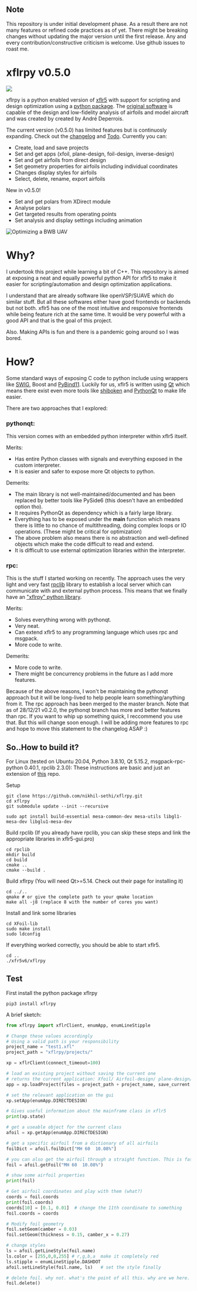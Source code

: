## Note
This repository is under initial development phase. As a result there are not many features or refined code practices as of yet. There might be breaking changes without updating the major version until the first release. Any and every contribution/constructive criticism is welcome. Use github issues to roast me.

# xflrpy v0.5.0
![](https://github.com/nikhil-sethi/xflrpy/blob/master/xflr5v6/resources/images/xp_github.jpeg)

xflrpy is a python enabled version of [xflr5](http://www.xflr5.tech/xflr5.htm) with support for scripting and design optimization using a [python package](https://pypi.org/project/xflrpy/). The [original software](https://sourceforge.net/projects/xflr5/) is capable of the design and low-fidelity analysis of airfoils and model aircraft and was created by created by André Deperrois.

The current version (v0.5.0) has limited features but is continuosly expanding. Check out the [changelog](https://github.com/nikhil-sethi/xflrpy/blob/master/CHANGELOG.md) and [Todo](https://github.com/nikhil-sethi/xflrpy/blob/master/TODO.md). Currently you can:
- Create, load and save projects
- Set and get apps (xfoil, plane-design, foil-design, inverse-design)
- Set and get airfoils from direct design
- Set geometry properties for airfoils including individual coordinates
- Changes display styles for airfoils
- Select, delete, rename, export airfoils

New in v0.5.0! 
- Set and get polars from XDirect module 
- Analyse polars
- Get targeted results from operating points
- Set analysis and display settings including animation

![Optimizing a BWB UAV](https://github.com/nikhil-sethi/xflrpy/blob/pythonqt/xflrpy.gif)

# Why?
I undertook this project while learning a bit of C++. This repository is aimed at exposing a neat
and equally powerful python API for xflr5 to make it easier for scripting/automation 
and design optimization applications. 

I understand that are already  software like openVSP/SUAVE which do similar stuff. But all these softwares either have good frontends or backends but not both. xflr5 has one of the most intuitive and responsive frontends while being feature rich at the same time. It would be very powerful with a good API and that is the goal of this project.

Also. Making APIs is fun and there is a pandemic going around so I was bored.

# How?
Some standard ways of exposing C code to python include using wrappers like [SWIG](https://github.com/swig/swig), 
Boost and [PyBind11](https://github.com/pybind/pybind11). Luckily for us, xflr5 is written using [Qt](https://www.qt.io/) 
which means there exist even more tools like [shiboken](https://github.com/pyside/Shiboken)
and [PythonQt](https://github.com/MeVisLab/pythonqt) to make life easier. 

There are two approaches that I explored: 
### pythonqt:
This version comes with an embedded python interpreter within xflr5 itself. 

Merits:
- Has entire Python classes with signals and everything exposed in the custom interpreter. 
- It is easier and safer to expose more Qt objects to python.

Demerits:
- The main library is not well-maintained/documented and has been replaced by better tools like PySide6 (this doesn't have an embedded option tho).
- It requires PythonQt as dependency which is a fairly large library.
- Everything has to be exposed under the __main__ function which means there is little to no chance of multithreading, doing complex loops or IO operations. (These might be critical for optimization)
- The above problem also means there is no abstraction and well-defined objects which make the code difficult to read and extend.
- It is difficult to use external optimization libraries within the interpreter.

### rpc:
This is the stuff I started working on recently. The approach uses the very light and very fast [rpclib](https://github.com/rpclib/rpclib) library to establish a local server which can communicate with and external python process. This means that we finally have an ["xflrpy" python library](https://pypi.org/project/xflrpy/).

Merits:
- Solves everything wrong with pythonqt.
- Very neat.
- Can extend xflr5 to any programming language which uses rpc and msgpack.
- More code to write.

Demerits:
- More code to write.
- There might be concurrency problems in the future as I add more features.


Because of the above reasons, I won't be maintaining the pythonqt approach but it will be long-lived to help people learn something/anything from it. The rpc approach has been merged to the master branch.
Note that as of 28/12/21 v0.2.0, the pythonqt branch has more and better features than rpc. If you want to whip up something quick, I reccommend you use that. But this will change soon enough. I will be adding more features to rpc and hope to move this statement to the changelog ASAP :) 

## So..How to build it?
For Linux (tested on Ubuntu 20.04, Python 3.8.10, Qt 5.15.2, msgpack-rpc-python 0.40.1, rpclib 2.3.0):
These instructions are basic and just an extension of [this](https://github.com/polmes/xflr5-ubuntu) repo.

Setup
```
git clone https://github.com/nikhil-sethi/xflrpy.git 
cd xflrpy
git submodule update --init --recursive

sudo apt install build-essential mesa-common-dev mesa-utils libgl1-mesa-dev libglu1-mesa-dev
```
Build rpclib (If you already have rpclib, you can skip these steps and link the appropriate libraries in xflr5-gui.pro)
```
cd rpclib
mkdir build
cd build
cmake ..
cmake --build .
```

Build xflrpy 
(You will need Qt>=5.14. Check out their page for installing it)
```
cd ../..
qmake # or give the complete path to your qmake location
make all -j8 (replace 8 with the number of cores you want) 
```

Install and link some libraries
```
cd XFoil-lib
sudo make install
sudo ldconfig
```

If everything worked correctly, you should be able to start xflr5.
```
cd ..
./xfr5v6/xflrpy
```

## Test
First install the python package xflrpy

```
pip3 install xflrpy
```

A brief sketch:
```python
from xflrpy import xflrClient, enumApp, enumLineStipple

# Change these values accordingly
# Using a valid path is your responsibility
project_name = "test1.xfl"
project_path = "xflrpy/projects/"

xp = xflrClient(connect_timeout=100)

# load an existing project without saving the current one
# returns the current application: Xfoil/ Airfoil-design/ plane-design/ inverse-design 
app = xp.loadProject(files = project_path + project_name, save_current = False)

# set the relevant application on the gui
xp.setApp(enumApp.DIRECTDESIGN)

# Gives useful information about the mainframe class in xflr5
print(xp.state)

# get a useable object for the current class
afoil = xp.getApp(enumApp.DIRECTDESIGN)

# get a specific airfoil from a dictionary of all airfoils
foilDict = afoil.foilDict["MH 60  10.08%"] 

# you can also get the airfoil through a straight function. This is faster
foil = afoil.getFoil("MH 60  10.08%")

# show some airfoil properties
print(foil) 

# Get airfoil coordinates and play with them (what?)
coords = foil.coords
print(foil.coords)
coords[10] = [0.1, 0.01]  # change the 11th coordinate to something
foil.coords = coords

# Modify foil geometry
foil.setGeom(camber = 0.03)
foil.setGeom(thickness = 0.15, camber_x = 0.27)

# change styles
ls = afoil.getLineStyle(foil.name)
ls.color = [255,0,0,255] # r,g,b,a  make it completely red
ls.stipple = enumLineStipple.DASHDOT
afoil.setLineStyle(foil.name, ls)   # set the style finally

# delete foil. why not. what's the point of all this. why are we here.
foil.delete()
```
